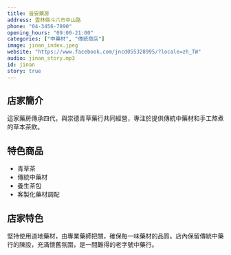 ```yaml
---
title: 晉安藥房
address: 雲林縣斗六市中山路
phone: "04-3456-7890"
opening_hours: "09:00-21:00"
categories: ["中藥材", "傳統商店"]
image: jinan_index.jpeg
website: "https://www.facebook.com/jncd055328995/?locale=zh_TW"
audio: jinan_story.mp3
id: jinan
story: true
---
```



## 店家簡介

這家藥房傳承四代，與崇德青草藥行共同經營，專注於提供傳統中藥材和手工熬煮的草本茶飲。

## 特色商品

- 青草茶
- 傳統中藥材
- 養生茶包
- 客製化藥材調配

## 店家特色

堅持使用道地藥材，由專業藥師把關，確保每一味藥材的品質。店內保留傳統中藥行的陳設，充滿懷舊氛圍，是一間難得的老字號中藥行。
